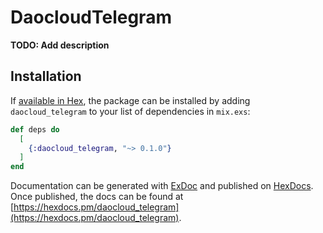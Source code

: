 # DaocloudTelegram

**TODO: Add description**

## Installation

If [available in Hex](https://hex.pm/docs/publish), the package can be installed
by adding `daocloud_telegram` to your list of dependencies in `mix.exs`:

```elixir
def deps do
  [
    {:daocloud_telegram, "~> 0.1.0"}
  ]
end
```

Documentation can be generated with [ExDoc](https://github.com/elixir-lang/ex_doc)
and published on [HexDocs](https://hexdocs.pm). Once published, the docs can
be found at [https://hexdocs.pm/daocloud_telegram](https://hexdocs.pm/daocloud_telegram).

